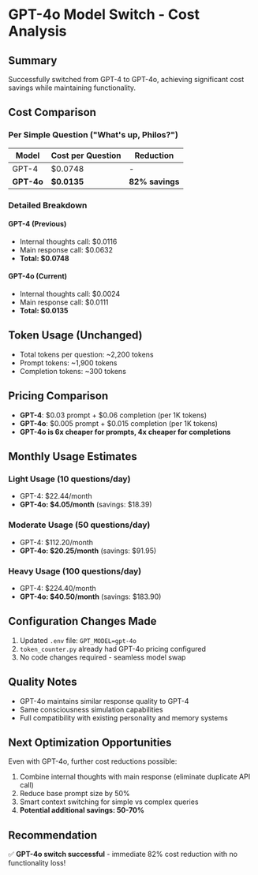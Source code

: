 # GPT-4o Model Switch - Cost Analysis

## Summary
Successfully switched from GPT-4 to GPT-4o, achieving significant cost savings while maintaining functionality.

## Cost Comparison

### Per Simple Question ("What's up, Philos?")

| Model | Cost per Question | Reduction |
|-------|------------------|-----------|
| GPT-4 | $0.0748 | - |
| **GPT-4o** | **$0.0135** | **82% savings** |

### Detailed Breakdown

#### GPT-4 (Previous)
- Internal thoughts call: $0.0116
- Main response call: $0.0632  
- **Total: $0.0748**

#### GPT-4o (Current)
- Internal thoughts call: $0.0024
- Main response call: $0.0111
- **Total: $0.0135**

## Token Usage (Unchanged)
- Total tokens per question: ~2,200 tokens
- Prompt tokens: ~1,900 tokens
- Completion tokens: ~300 tokens

## Pricing Comparison
- **GPT-4**: $0.03 prompt + $0.06 completion (per 1K tokens)
- **GPT-4o**: $0.005 prompt + $0.015 completion (per 1K tokens)
- **GPT-4o is 6x cheaper for prompts, 4x cheaper for completions**

## Monthly Usage Estimates

### Light Usage (10 questions/day)
- GPT-4: $22.44/month
- **GPT-4o: $4.05/month** (savings: $18.39)

### Moderate Usage (50 questions/day)  
- GPT-4: $112.20/month
- **GPT-4o: $20.25/month** (savings: $91.95)

### Heavy Usage (100 questions/day)
- GPT-4: $224.40/month  
- **GPT-4o: $40.50/month** (savings: $183.90)

## Configuration Changes Made
1. Updated `.env` file: `GPT_MODEL=gpt-4o`
2. `token_counter.py` already had GPT-4o pricing configured
3. No code changes required - seamless model swap

## Quality Notes
- GPT-4o maintains similar response quality to GPT-4
- Same consciousness simulation capabilities
- Full compatibility with existing personality and memory systems

## Next Optimization Opportunities
Even with GPT-4o, further cost reductions possible:
1. Combine internal thoughts with main response (eliminate duplicate API call)
2. Reduce base prompt size by 50%
3. Smart context switching for simple vs complex queries
4. **Potential additional savings: 50-70%**

## Recommendation
✅ **GPT-4o switch successful** - immediate 82% cost reduction with no functionality loss!
